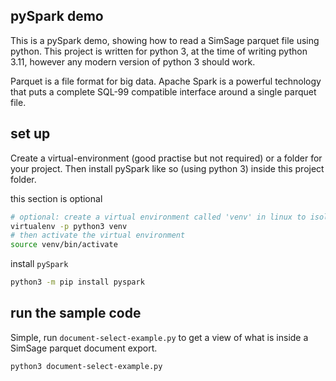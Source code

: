 ## pySpark demo
This is a pySpark demo, showing how to read a SimSage parquet file using python.
This project is written for python 3, at the time of writing python 3.11, however any modern version of python 3 should work.

Parquet is a file format for big data.  Apache Spark is a powerful technology that puts a complete SQL-99 compatible interface around a single parquet file.

## set up
Create a virtual-environment (good practise but not required) or a folder for your project.
Then install pySpark like so (using python 3) inside this project folder.

this section is optional
```bash
# optional: create a virtual environment called 'venv' in linux to isolate the installation and packages
virtualenv -p python3 venv
# then activate the virtual environment
source venv/bin/activate
```

install `pySpark`
```bash
python3 -m pip install pyspark
```

## run the sample code
Simple, run `document-select-example.py` to get a view of what is inside a SimSage parquet document export.

```bash
python3 document-select-example.py
```
